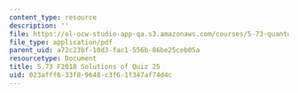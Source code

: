 ```yaml
---
content_type: resource
description: ''
file: https://ol-ocw-studio-app-qa.s3.amazonaws.com/courses/5-73-quantum-mechanics-i-fall-2018/023afff633f89648c3f61f347af74d4c_MIT5_73F18_quiz25_soln.pdf
file_type: application/pdf
parent_uid: a72c23bf-10d3-fac1-556b-86be25ceb05a
resourcetype: Document
title: 5.73 F2018 Solutions of Quiz 25
uid: 023afff6-33f8-9648-c3f6-1f347af74d4c
---
```

